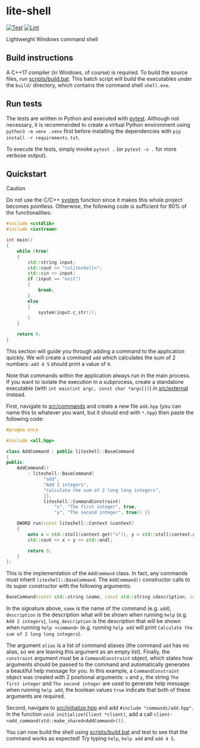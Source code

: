 # lite-shell

[![Test](https://github.com/Serious-senpai/lite-shell/actions/workflows/test.yml/badge.svg)](https://github.com/Serious-senpai/lite-shell/actions/workflows/test.yml)
[![Lint](https://github.com/Serious-senpai/lite-shell/actions/workflows/lint.yml/badge.svg)](https://github.com/Serious-senpai/lite-shell/actions/workflows/lint.yml)

Lightweight Windows command shell

## Build instructions
A C++17 compiler (in Windows, of course) is required. To build the source files, run [scripts/build.bat](/scripts/build.bat).
This batch script will build the executables under the `build/` directory, which contains the command shell `shell.exe`.

## Run tests
The tests are written in Python and executed with [pytest](https://docs.pytest.org/). Although not necessary, it is recommended to create a virtual Python environment using `python3 -m venv .venv` first before installing the dependencies with `pip install -r requirements.txt`.

To execute the tests, simply invoke `pytest .` (or `pytest -v .` for more verbose output).

## Quickstart

> [!CAUTION]  
> Do not use the C/C++ [system](https://cplusplus.com/reference/cstdlib/system/) function since it makes this whole project becomes pointless. Otherwise, the following code is sufficient for 90% of the functionalities:
> ```cpp
> #include <cstdlib>
> #include <iostream>
>
> int main()
> {
>     while (true)
>     {
>         std::string input;
>         std::cout << "\nliteshell>";
>         std::cin >> input;
>         if (input == "exit")
>         {
>             break;
>         }
>         else
>         {
>             system(input.c_str());
>         }
>     }
> 
>     return 0;
> }
> ```

This section will guide you through adding a command to the application quickly. We will create a command `add` which calculates the sum of 2 numbers: `add 4 5` should print a value of `9`.

Note that commands within the application always run in the main process. If you want to isolate the execution in a subprocess, create a standalone executable (with `int main(int argc, const char *argv[])`) in [src/external](/src/external) instead.

First, navigate to [src/commands](/src/commands) and create a new file `add.hpp` (you can name this to whatever you want, but it should end with `*.hpp`) then paste the following code:
```cpp
#pragma once

#include <all.hpp>

class AddCommand : public liteshell::BaseCommand
{
public:
    AddCommand()
        : liteshell::BaseCommand(
              "add",
              "Add 2 integers",
              "Calculate the sum of 2 long long integers",
              {},
              liteshell::CommandConstraint(
                  "x", "The first integer", true,
                  "y", "The second integer", true)) {}

    DWORD run(const liteshell::Context &context)
    {
        auto x = std::stoll(context.get("x")), y = std::stoll(context.get("y"));
        std::cout << x + y << std::endl;

        return 0;
    }
};
```
This is the implementation of the `AddCommand` class. In fact, any commands must inherit `liteshell::BaseCommand`. The `AddCommand()` constructor calls to its super constructor with the following arguments:
```cpp
BaseCommand(const std::string &name, const std::string &description, const std::string &long_description, const std::initializer_list<std::string> &aliases, const CommandConstraint &constraint);
```

In the signature above, `name` is the name of the command (e.g. `add`), `description` is the description what will be shown when running `help` (e.g. `Add 2 integers`), `long_description` is the description that will be shown when running `help <command>` (e.g. running `help add` will print `Calculate the sum of 2 long long integers`).

The argument `alias` is a list of command aliases (the command `add` has no alias, so we are leaving this argument as an empty list). Finally, the `constraint` argument must be a `CommandConstraint` object, which states how arguments should be passed to the command and automatically generates a beautiful help message for you. In this example, a `CommandConstraint` object was created with 2 positional arguments: `x` and `y`, the string `The first integer` and `The second integer` are used to generate help message when running `help add`, the boolean values `true` indicate that both of these arguments are required.

Second, navigate to [src/initialize.hpp](/src/initialize.hpp) and add `#include "commands/add.hpp"`. In the function `void initialize(Client *client)`, add a call `client->add_command(std::make_shared<AddCommand>())`.

You can now build the shell using [scripts/build.bat](/scripts/build.bat) and test to see that the command works as expected! Try typing `help`, `help add` and `add 4 5`.
